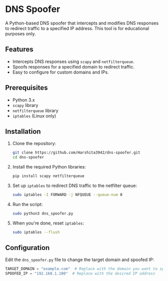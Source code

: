 # DNS Spoofer

A Python-based DNS spoofer that intercepts and modifies DNS responses to redirect traffic to a specified IP address. This tool is for educational purposes only.

## Features
- Intercepts DNS responses using `scapy` and `netfilterqueue`.
- Spoofs responses for a specified domain to redirect traffic.
- Easy to configure for custom domains and IPs.

## Prerequisites
- Python 3.x
- `scapy` library
- `netfilterqueue` library
- `iptables` (Linux only)

## Installation
1. Clone the repository:
    ```bash
    git clone https://github.com/Harshita3942/dns-spoofer.git
    cd dns-spoofer
    ```

2. Install the required Python libraries:
    ```bash
    pip install scapy netfilterqueue
    ```

3. Set up `iptables` to redirect DNS traffic to the netfilter queue:
    ```bash
    sudo iptables -I FORWARD -j NFQUEUE --queue-num 0
    ```

4. Run the script:
    ```bash
    sudo python3 dns_spoofer.py
    ```

5. When you're done, reset `iptables`:
    ```bash
    sudo iptables --flush
    ```

## Configuration
Edit the `dns_spoofer.py` file to change the target domain and spoofed IP:
```python
TARGET_DOMAIN = "example.com"  # Replace with the domain you want to spoof
SPOOFED_IP = "192.168.1.100"  # Replace with the desired IP address

